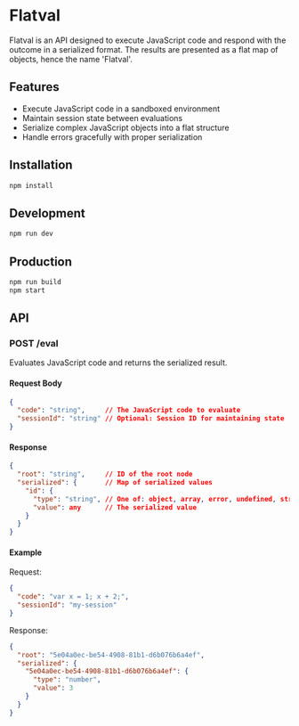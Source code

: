 # Flatval

Flatval is an API designed to execute JavaScript code and respond with the outcome in a serialized format. The results are presented as a flat map of objects, hence the name 'Flatval'.

## Features

- Execute JavaScript code in a sandboxed environment
- Maintain session state between evaluations
- Serialize complex JavaScript objects into a flat structure
- Handle errors gracefully with proper serialization

## Installation

```bash
npm install
```

## Development

```bash
npm run dev
```

## Production

```bash
npm run build
npm start
```

## API

### POST /eval

Evaluates JavaScript code and returns the serialized result.

#### Request Body

```json
{
  "code": "string",     // The JavaScript code to evaluate
  "sessionId": "string" // Optional: Session ID for maintaining state
}
```

#### Response

```json
{
  "root": "string",     // ID of the root node
  "serialized": {       // Map of serialized values
    "id": {
      "type": "string", // One of: object, array, error, undefined, string, number, boolean
      "value": any      // The serialized value
    }
  }
}
```

#### Example

Request:
```json
{
  "code": "var x = 1; x + 2;",
  "sessionId": "my-session"
}
```

Response:
```json
{
  "root": "5e04a0ec-be54-4908-81b1-d6b076b6a4ef",
  "serialized": {
    "5e04a0ec-be54-4908-81b1-d6b076b6a4ef": {
      "type": "number",
      "value": 3
    }
  }
}
```
